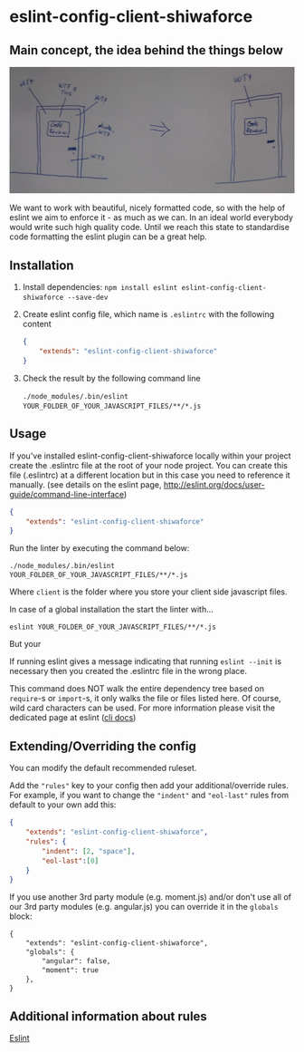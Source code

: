 # eslint-config-client-shiwaforce

## Main concept, the idea behind the things below

![code quality transformation](./quality-transformation.png "Code quality transformation with eslint")

We want to work with beautiful, nicely formatted code, so with the help of eslint we aim to enforce it - as much as we can. In an ideal world everybody would write such high quality code. Until we reach this state to standardise code formatting the eslint plugin can be a great help.

## Installation

1. Install dependencies: `npm install eslint eslint-config-client-shiwaforce --save-dev`
2. Create eslint config file, which name is `.eslintrc` with the following content
	```json
	{
		"extends": "eslint-config-client-shiwaforce"
	}
	```
3. Check the result by the following command line

	`./node_modules/.bin/eslint YOUR_FOLDER_OF_YOUR_JAVASCRIPT_FILES/**/*.js`


## Usage

If you've installed eslint-config-client-shiwaforce locally within your project create the .eslintrc file at the root of your node project.
You can create this file (.eslintrc) at a different location but in this case you need to reference it manually. (see details on the eslint page, http://eslint.org/docs/user-guide/command-line-interface)

```json
{
	"extends": "eslint-config-client-shiwaforce"
}
```

Run the linter by executing the command below:

```
./node_modules/.bin/eslint YOUR_FOLDER_OF_YOUR_JAVASCRIPT_FILES/**/*.js
```
Where `client` is the folder where you store your client side javascript files.

In case of a global installation the start the linter with...

```
eslint YOUR_FOLDER_OF_YOUR_JAVASCRIPT_FILES/**/*.js
```
But your

If running eslint gives a message indicating that running `eslint --init` is necessary then you created the .eslintrc file in the wrong place.

This command does NOT walk the entire dependency tree based on `require`-s or `import`-s, it only walks the file or files listed here. Of course, wild card characters can be used. For more information please visit the dedicated page at eslint ([cli docs](http://eslint.org/docs/user-guide/command-line-interface))

## Extending/Overriding the config

You can modify the default recommended ruleset.

Add the `"rules"` key to your config then add your additional/override rules. For example, if you want to change the `"indent"` and `"eol-last"` rules from default to your own add this:

```json
{
	"extends": "eslint-config-client-shiwaforce",
	"rules": {
		"indent": [2, "space"],
		"eol-last":[0]
	}
}
```

If you use another 3rd party module (e.g. moment.js) and/or don't use all of our 3rd party modules (e.g. angular.js) you can override it in the `globals` block:

```
{
	"extends": "eslint-config-client-shiwaforce",
	"globals": {
		"angular": false,
		"moment": true
	},
}
```

## Additional information about rules

[Eslint](http://eslint.org)
